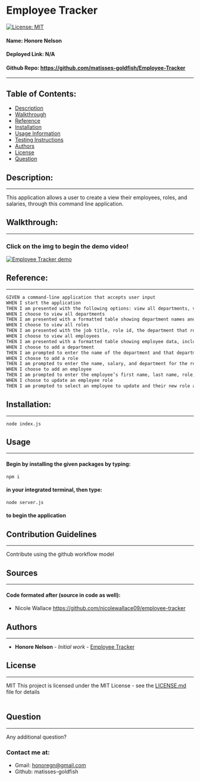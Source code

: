 
# Employee Tracker 
[![License: MIT](https://img.shields.io/badge/license-MIT-brightgreen)](https://opensource.org/licenses/MIT)
#### **Name:** Honore Nelson
#### **Deployed Link:** N/A
#### **Github Repo:** https://github.com/matisses-goldfish/Employee-Tracker
---
    
##  Table of Contents:
* [Description](#description)
* [Walkthrough](#walkthrough)
* [Reference](#reference)
* [Installation](#installation)
* [Usage Information](#usage)
* [Testing Instructions](#testing)
* [Authors](#authors)
* [License](#license)
* [Question](#questions)


## Description:
---
This application allows a user to create a view their employees, roles, and salaries, through this command line application.

## Walkthrough:
---
### Click on the img to begin the demo video!
[![Employee Tracker demo](http://img.youtube.com/vi/9xZHtHGv_tU/0.jpg)](https://www.youtube.com/embed/9xZHtHGv_tU)

## Reference:
---
```md
GIVEN a command-line application that accepts user input
WHEN I start the application
THEN I am presented with the following options: view all departments, view all roles, view all employees, add a department, add a role, add an employee, and update an employee role
WHEN I choose to view all departments
THEN I am presented with a formatted table showing department names and department ids
WHEN I choose to view all roles
THEN I am presented with the job title, role id, the department that role belongs to, and the salary for that role
WHEN I choose to view all employees
THEN I am presented with a formatted table showing employee data, including employee ids, first names, last names, job titles, departments, salaries, and managers that the employees report to
WHEN I choose to add a department
THEN I am prompted to enter the name of the department and that department is added to the database
WHEN I choose to add a role
THEN I am prompted to enter the name, salary, and department for the role and that role is added to the database
WHEN I choose to add an employee
THEN I am prompted to enter the employee’s first name, last name, role, and manager, and that employee is added to the database
WHEN I choose to update an employee role
THEN I am prompted to select an employee to update and their new role and this information is updated in the database 
```

## Installation:
---
    node index.js

## Usage
---
#### Begin by installing the given packages by typing:
    npm i 
#### in your integrated terminal, then type:
    node server.js 
#### to begin the application
    
## Contribution Guidelines
---
Contribute using the github workflow model
    
## Sources
---
#### Code formated after (source in code as well):
* Nicole Wallace https://github.com/nicolewallace09/employee-tracker
    
## Authors
---
* **Honore Nelson** - *Initial work* - [Employee Tracker](https://github.com/matisses-goldfish/Employee-Tracker)
    
## License
---
MIT
This project is licensed under the MIT License - see the [LICENSE.md](LICENSE.md) file for details
<br></br>

## Question
---
Any additional question? 
### Contact me at:
* Gmail: honoregn@gmail.com
* Github: matisses-goldfish
